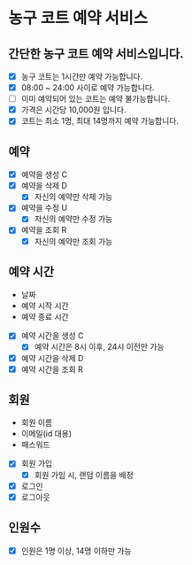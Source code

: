 # 농구 코트 예약 서비스

## 간단한 농구 코트 예약 서비스입니다.

- [x] 농구 코트는 1시간만 예약 가능합니다.
- [x] 08:00 ~ 24:00 사이로 예약 가능합니다.
- [ ] 이미 예약되어 있는 코트는 예약 불가능합니다.
- [x] 가격은 시간당 10,000원 입니다.
- [x] 코트는 최소 1명, 최대 14명까지 예약 가능합니다.

## 예약

- [x] 예약을 생성 C
- [x] 예약을 삭제 D
    - [x] 자신의 예약만 삭제 가능
- [x] 예약을 수정 U
    - [x] 자신의 예약만 수정 가능
- [x] 예약을 조회 R
    - [x] 자신의 예약만 조회 가능

## 예약 시간

- 날짜
- 예약 시작 시간
- 예약 종료 시간

- [x] 예약 시간을 생성 C
    - [x] 예약 시간은 8시 이후, 24시 이전만 가능
- [x] 예약 시간을 삭제 D
- [x] 예약 시간을 조회 R

## 회원

- 회원 이름
- 이메일(id 대용)
- 패스워드

- [x] 회원 가입
    - [x] 회원 가입 시, 랜덤 이름을 배정
- [x] 로그인
- [x] 로그아웃

## 인원수

- [x] 인원은 1명 이상, 14명 이하만 가능
